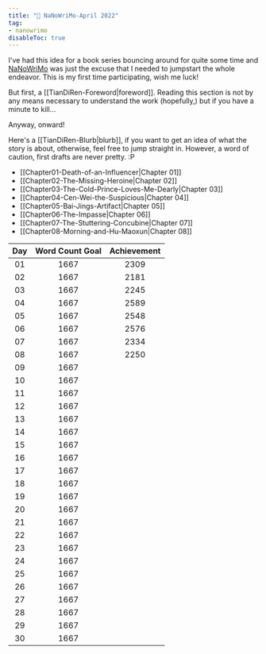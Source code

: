 ```yaml
---
title: "🌱 NaNoWriMo-April 2022"
tag: 
- nanowrimo
disableToc: true
---
```


I've had this idea for a book series bouncing around for quite some time and [NaNoWriMo](https://nanowrimo.org/what-is-camp-nanowrimo) was just the excuse that I needed to jumpstart the whole endeavor. This is my first time participating, wish me luck!

But first, a [[TianDiRen-Foreword|foreword]]. Reading this section is not by any means necessary to understand the work (hopefully,) but if you have a minute to kill... 

Anyway, onward! 

Here's a [[TianDiRen-Blurb|blurb]], if you want to get an idea of what the story is about, otherwise, feel free to jump straight in. However, a word of caution, first drafts are never pretty. :P

- [[Chapter01-Death-of-an-Influencer|Chapter 01]]
- [[Chapter02-The-Missing-Heroine|Chapter 02]]
- [[Chapter03-The-Cold-Prince-Loves-Me-Dearly|Chapter 03]]
- [[Chapter04-Cen-Wei-the-Suspicious|Chapter 04]]
- [[Chapter05-Bai-Jings-Artifact|Chapter 05]]
- [[Chapter06-The-Impasse|Chapter 06]]
- [[Chapter07-The-Stuttering-Concubine|Chapter 07]]
- [[Chapter08-Morning-and-Hu-Maoxun|Chapter 08]]


| **Day** | **Word Count Goal** | **Achievement** |
|:-------:|:-------------------:|:---------------:|
|   01    |        1667         |      2309       |
|   02    |        1667         |      2181       |
|   03    |        1667         |      2245       |
|   04    |        1667         |      2589       |
|   05    |        1667         |      2548       |
|   06    |        1667         |      2576       |
|   07    |        1667         |      2334       |
|   08    |        1667         |      2250       |
|   09    |        1667         |                 |
|   10    |        1667         |                 |
|   11    |        1667         |                 |
|   12    |        1667         |                 |
|   13    |        1667         |                 |
|   14    |        1667         |                 |
|   15    |        1667         |                 |
|   16    |        1667         |                 |
|   17    |        1667         |                 |
|   18    |        1667         |                 |
|   19    |        1667         |                 |
|   20    |        1667         |                 |
|   21    |        1667         |                 |
|   22    |        1667         |                 |
|   23    |        1667         |                 |
|   24    |        1667         |                 |
|   25    |        1667         |                 |
|   26    |        1667         |                 |
|   27    |        1667         |                 |
|   28    |        1667         |                 |
|   29    |        1667         |                 |
|   30    |        1667         |                 |
